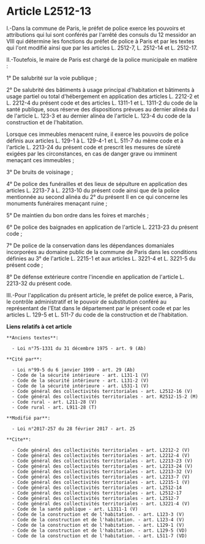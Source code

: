 # Article L2512-13

I.-Dans la commune de Paris, le préfet de police exerce les pouvoirs et attributions qui lui sont conférés par l'arrêté des
consuls du 12 messidor an VIII qui détermine les fonctions du préfet de police à Paris et par les textes qui l'ont modifié
ainsi que par les articles L. 2512-7, L. 2512-14 et L. 2512-17. 

II.-Toutefois, le maire de Paris est chargé de la police municipale en matière : 

1° De salubrité sur la voie publique ; 

2° De salubrité des bâtiments à usage principal d'habitation et bâtiments à usage partiel ou total d'hébergement en
application des articles L. 2212-2 et L. 2212-4 du présent code et des articles L. 1311-1 et L. 1311-2 du code de la santé
publique, sous réserve des dispositions prévues au dernier alinéa du I de l'article L. 123-3 et au dernier alinéa de
l'article L. 123-4 du code de la construction et de l'habitation. 

Lorsque ces immeubles menacent ruine, il exerce les pouvoirs de police définis aux articles L. 129-1 à L. 129-4-1 et L. 511-7
du même code et à l'article L. 2213-24 du présent code et prescrit les mesures de sûreté exigées par les circonstances, en
cas de danger grave ou imminent menaçant ces immeubles ; 

3° De bruits de voisinage ; 

4° De police des funérailles et des lieux de sépulture en application des articles L. 2213-7 à L. 2213-10 du présent code
ainsi que de la police mentionnée au second alinéa du 2° du présent II en ce qui concerne les monuments funéraires menaçant
ruine ; 

5° De maintien du bon ordre dans les foires et marchés ; 

6° De police des baignades en application de l'article L. 2213-23 du présent code ; 

7° De police de la conservation dans les dépendances domaniales incorporées au domaine public de la commune de Paris dans les
conditions définies au 3° de l'article L. 2215-1 et aux articles L. 3221-4 et L. 3221-5 du présent code ; 

8° De défense extérieure contre l'incendie en application de l'article L. 2213-32 du présent code. 

III.-Pour l'application du présent article, le préfet de police exerce, à Paris, le contrôle administratif et le pouvoir de
substitution conféré au représentant de l'Etat dans le département par le présent code et par les articles L. 129-5 et L.
511-7 du code de la construction et de l'habitation.

**Liens relatifs à cet article**

	**Anciens textes**:

	  - Loi n°75-1331 du 31 décembre 1975 - art. 9 (Ab)

	**Cité par**:

	  - Loi n°99-5 du 6 janvier 1999 - art. 29 (Ab)
	  - Code de la sécurité intérieure - art. L131-1 (V)
	  - Code de la sécurité intérieure - art. L131-2 (V)
	  - Code de la sécurité intérieure - art. L531-1 (V)
	  - Code général des collectivités territoriales - art. L2512-16 (V)
	  - Code général des collectivités territoriales - art. R2512-15-2 (M)
	  - Code rural - art. L211-28 (V)
	  - Code rural - art. L911-28 (T)

	**Modifié par**:

	  - Loi n°2017-257 du 28 février 2017 - art. 25

	**Cite**:

	  - Code général des collectivités territoriales - art. L2212-2 (V)
	  - Code général des collectivités territoriales - art. L2212-4 (V)
	  - Code général des collectivités territoriales - art. L2213-23 (V)
	  - Code général des collectivités territoriales - art. L2213-24 (V)
	  - Code général des collectivités territoriales - art. L2213-32 (V)
	  - Code général des collectivités territoriales - art. L2213-7 (V)
	  - Code général des collectivités territoriales - art. L2215-1 (V)
	  - Code général des collectivités territoriales - art. L2512-14
	  - Code général des collectivités territoriales - art. L2512-17
	  - Code général des collectivités territoriales - art. L2512-7
	  - Code général des collectivités territoriales - art. L3221-4 (V)
	  - Code de la santé publique - art. L1311-1 (V)
	  - Code de la construction et de l'habitation. - art. L123-3 (V)
	  - Code de la construction et de l'habitation. - art. L123-4 (V)
	  - Code de la construction et de l'habitation. - art. L129-1 (V)
	  - Code de la construction et de l'habitation. - art. L129-5 (VD)
	  - Code de la construction et de l'habitation. - art. L511-7 (VD)
